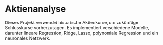 # Aktienanalyse
Dieses Projekt  verwendet historische Aktienkurse, um zukünftige Schlusskurse vorherzusagen. Es implementiert verschiedene Modelle, darunter lineare Regression, Ridge, Lasso, polynomiale Regression und ein neuronales Netzwerk.
